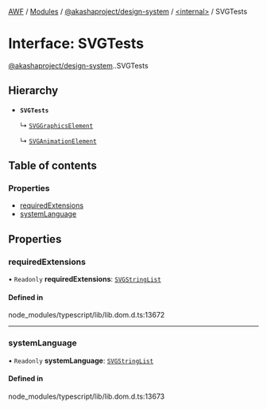 [AWF](../README.md) / [Modules](../modules.md) / [@akashaproject/design-system](../modules/akashaproject_design_system.md) / [<internal\>](../modules/akashaproject_design_system._internal_.md) / SVGTests

# Interface: SVGTests

[@akashaproject/design-system](../modules/akashaproject_design_system.md).[<internal>](../modules/akashaproject_design_system._internal_.md).SVGTests

## Hierarchy

- **`SVGTests`**

  ↳ [`SVGGraphicsElement`](akashaproject_design_system._internal_.SVGGraphicsElement.md)

  ↳ [`SVGAnimationElement`](akashaproject_design_system._internal_.SVGAnimationElement.md)

## Table of contents

### Properties

- [requiredExtensions](akashaproject_design_system._internal_.SVGTests.md#requiredextensions)
- [systemLanguage](akashaproject_design_system._internal_.SVGTests.md#systemlanguage)

## Properties

### requiredExtensions

• `Readonly` **requiredExtensions**: [`SVGStringList`](../modules/akashaproject_design_system._internal_.md#svgstringlist)

#### Defined in

node_modules/typescript/lib/lib.dom.d.ts:13672

___

### systemLanguage

• `Readonly` **systemLanguage**: [`SVGStringList`](../modules/akashaproject_design_system._internal_.md#svgstringlist)

#### Defined in

node_modules/typescript/lib/lib.dom.d.ts:13673
